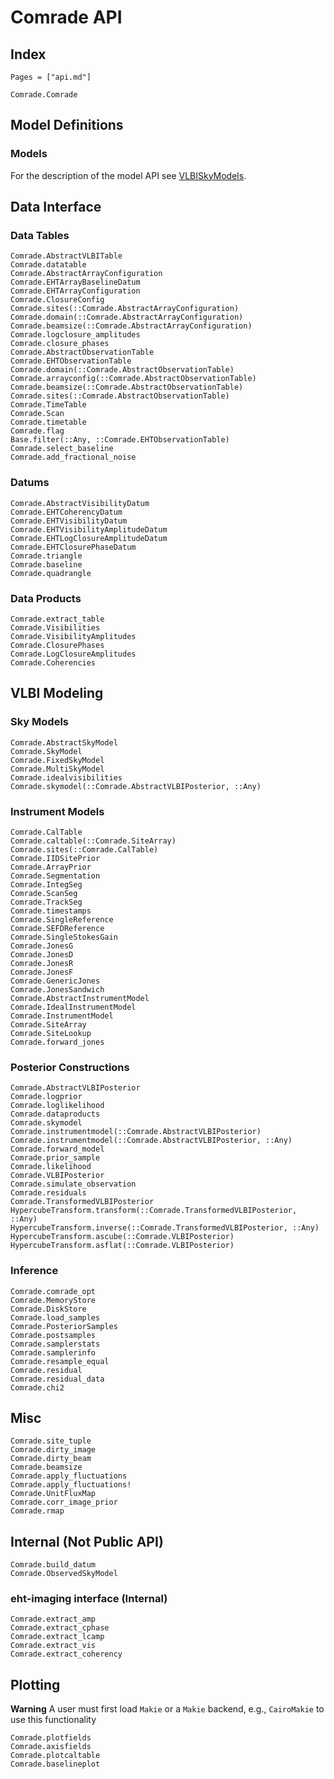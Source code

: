 # Comrade API

## Index

```@index
Pages = ["api.md"]
```

```@docs
Comrade.Comrade
```

## Model Definitions


### Models

For the description of the model API see [VLBISkyModels](https://ehtjulia.github.io/VLBISkyModels.jl/stable/).




## Data Interface


### Data Tables

```@docs
Comrade.AbstractVLBITable
Comrade.datatable
Comrade.AbstractArrayConfiguration
Comrade.EHTArrayBaselineDatum
Comrade.EHTArrayConfiguration
Comrade.ClosureConfig
Comrade.sites(::Comrade.AbstractArrayConfiguration)
Comrade.domain(::Comrade.AbstractArrayConfiguration)
Comrade.beamsize(::Comrade.AbstractArrayConfiguration)
Comrade.logclosure_amplitudes
Comrade.closure_phases
Comrade.AbstractObservationTable
Comrade.EHTObservationTable
Comrade.domain(::Comrade.AbstractObservationTable)
Comrade.arrayconfig(::Comrade.AbstractObservationTable)
Comrade.beamsize(::Comrade.AbstractObservationTable)
Comrade.sites(::Comrade.AbstractObservationTable)
Comrade.TimeTable
Comrade.Scan
Comrade.timetable
Comrade.flag
Base.filter(::Any, ::Comrade.EHTObservationTable)
Comrade.select_baseline
Comrade.add_fractional_noise
```

### Datums

```@docs
Comrade.AbstractVisibilityDatum
Comrade.EHTCoherencyDatum
Comrade.EHTVisibilityDatum
Comrade.EHTVisibilityAmplitudeDatum
Comrade.EHTLogClosureAmplitudeDatum
Comrade.EHTClosurePhaseDatum
Comrade.triangle
Comrade.baseline
Comrade.quadrangle
```

### Data Products

```@docs
Comrade.extract_table
Comrade.Visibilities
Comrade.VisibilityAmplitudes
Comrade.ClosurePhases
Comrade.LogClosureAmplitudes
Comrade.Coherencies
```



## VLBI Modeling

### Sky Models

```@docs
Comrade.AbstractSkyModel
Comrade.SkyModel
Comrade.FixedSkyModel
Comrade.MultiSkyModel
Comrade.idealvisibilities
Comrade.skymodel(::Comrade.AbstractVLBIPosterior, ::Any)
```

### Instrument Models

```@docs
Comrade.CalTable
Comrade.caltable(::Comrade.SiteArray)
Comrade.sites(::Comrade.CalTable)
Comrade.IIDSitePrior
Comrade.ArrayPrior
Comrade.Segmentation
Comrade.IntegSeg
Comrade.ScanSeg
Comrade.TrackSeg
Comrade.timestamps
Comrade.SingleReference
Comrade.SEFDReference
Comrade.SingleStokesGain
Comrade.JonesG
Comrade.JonesD
Comrade.JonesR
Comrade.JonesF
Comrade.GenericJones
Comrade.JonesSandwich
Comrade.AbstractInstrumentModel
Comrade.IdealInstrumentModel
Comrade.InstrumentModel
Comrade.SiteArray
Comrade.SiteLookup
Comrade.forward_jones
```


### Posterior Constructions

```@docs
Comrade.AbstractVLBIPosterior
Comrade.logprior
Comrade.loglikelihood
Comrade.dataproducts
Comrade.skymodel
Comrade.instrumentmodel(::Comrade.AbstractVLBIPosterior)
Comrade.instrumentmodel(::Comrade.AbstractVLBIPosterior, ::Any)
Comrade.forward_model
Comrade.prior_sample
Comrade.likelihood
Comrade.VLBIPosterior
Comrade.simulate_observation
Comrade.residuals
Comrade.TransformedVLBIPosterior
HypercubeTransform.transform(::Comrade.TransformedVLBIPosterior, ::Any)
HypercubeTransform.inverse(::Comrade.TransformedVLBIPosterior, ::Any)
HypercubeTransform.ascube(::Comrade.VLBIPosterior)
HypercubeTransform.asflat(::Comrade.VLBIPosterior)
```

### Inference
```@docs
Comrade.comrade_opt
Comrade.MemoryStore
Comrade.DiskStore
Comrade.load_samples
Comrade.PosteriorSamples
Comrade.postsamples
Comrade.samplerstats
Comrade.samplerinfo
Comrade.resample_equal
Comrade.residual
Comrade.residual_data
Comrade.chi2
```

## Misc

```@docs
Comrade.site_tuple
Comrade.dirty_image
Comrade.dirty_beam
Comrade.beamsize
Comrade.apply_fluctuations
Comrade.apply_fluctuations!
Comrade.UnitFluxMap
Comrade.corr_image_prior
Comrade.rmap
```

## Internal (Not Public API)

```@docs
Comrade.build_datum
Comrade.ObservedSkyModel
```

### eht-imaging interface (Internal)

```@docs
Comrade.extract_amp
Comrade.extract_cphase
Comrade.extract_lcamp
Comrade.extract_vis
Comrade.extract_coherency
```

## Plotting


**Warning**
A user must first load `Makie` or a `Makie` backend, e.g., `CairoMakie` to use this functionality

```@docs
Comrade.plotfields
Comrade.axisfields
Comrade.plotcaltable
Comrade.baselineplot
```